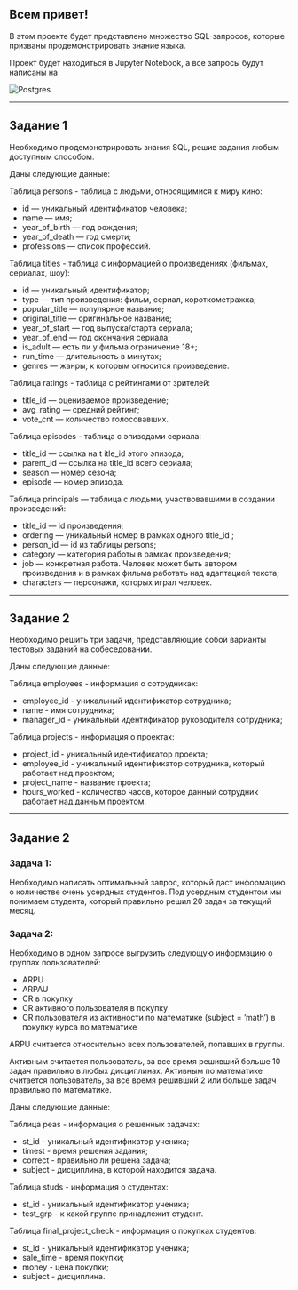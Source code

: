 ## **Всем привет!**

В этом проекте будет представлено множество SQL-запросов, которые призваны продемонстрировать знание языка.

Проект будет находиться в Jupyter Notebook, а все запросы будут написаны на 

![Postgres](https://img.shields.io/badge/postgres-%23316192.svg?style=for-the-badge&logo=postgresql&logoColor=white)

<hr>

## **Задание 1**

Необходимо продемонстрировать знания SQL, решив задания любым доступным способом.

Даны следующие данные: 

Таблица persons - таблица с людьми, относящимися к миру кино:
- id — уникальный идентификатор человека;
- name — имя;
- year_of_birth — год рождения;
- year_of_death — год смерти;
- professions — список профессий.

Таблица titles - таблица с информацией о произведениях (фильмах, сериалах, шоу):
- id — уникальный идентификатор;
- type — тип произведения: фильм, сериал, короткометражка;
- popular_title — популярное название;
- original_title — оригинальное название;
- year_of_start — год выпуска/старта сериала;
- year_of_end — год окончания сериала;
- is_adult — есть ли у фильма ограничение 18+;
- run_time — длительность в минутах;
- genres — жанры, к которым относится произведение.

Таблица ratings - таблица с рейтингами от зрителей:
- title_id — оцениваемое произведение;
- avg_rating — средний рейтинг;
- vote_cnt — количество голосовавших.

Таблица episodes - таблица с эпизодами сериала:
- title_id — ссылка на t itle_id этого эпизода;
- parent_id — ссылка на title_id всего сериала;
- season — номер сезона;
- episode — номер эпизода.

Таблица principals — таблица с людьми, участвовавшими в создании произведений:
- title_id — id произведения;
- ordering — уникальный номер в рамках одного title_id ;
- person_id — id из таблицы persons;
- category — категория работы в рамках произведения;
- job — конкретная работа. Человек может быть автором произведения и в рамках фильма работать над адаптацией текста;
- characters — персонажи, которых играл человек.

<hr>

## **Задание 2**

Необходимо решить три задачи, представляющие собой варианты тестовых заданий на собеседовании.

Даны следующие данные: 

Таблица employees - информация о сотрудниках:

- employee_id - уникальный идентификатор сотрудника;
- name - имя сотрудника;
- manager_id - уникальный идентификатор руководителя сотрудника;

Таблица projects - информация о проектах:

- project_id - уникальный идентификатор проекта; 
- employee_id - уникальный идентификатор сотрудника, который работает над проектом;
- project_name - название проекта;
- hours_worked - количество часов, которое данный сотрудник работает над данным проектом.

<hr>

## **Задание 2**

### Задача 1: 

Необходимо написать оптимальный запрос, который даст информацию о количестве очень усердных студентов. Под усердным студентом мы понимаем студента, который правильно решил 20 задач за текущий месяц.

### Задача 2:

Необходимо в одном запросе выгрузить следующую информацию о группах пользователей:

- ARPU 
- ARPAU 
- CR в покупку 
- СR активного пользователя в покупку 
- CR пользователя из активности по математике (subject = ’math’) в покупку курса по математике

ARPU считается относительно всех пользователей, попавших в группы.

Активным считается пользователь, за все время решивший больше 10 задач правильно в любых дисциплинах. Активным по математике считается пользователь, за все время решивший 2 или больше задач правильно по математике.

Даны следующие данные: 

Таблица peas - информация о решенных задачах:

- st_id - уникальный идентификатор ученика;
- timest - время решения задания;
- correct - правильно ли решена задача;
- subject - дисциплина, в которой находится задача.

Таблица studs - информация о студентах:

- st_id - уникальный идентификатор ученика;
- test_grp - к какой группе принадлежит студент.

Таблица final_project_check - информация о покупках студентов:

- st_id - уникальный идентификатор ученика;
- sale_time - время покупки;
- money - цена покупки;
- subject - дисциплина.
